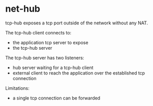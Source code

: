 # net-hub

tcp-hub exposes a tcp port outside of the network without any NAT.

The tcp-hub client connects to:
* the application tcp server to expose
* the tcp-hub server

The tcp-hub server has two listeners:
* hub server waiting for a tcp-hub client
* external client to reach the application over the established tcp connection

Limitations:
* a single tcp connection can be forwarded
